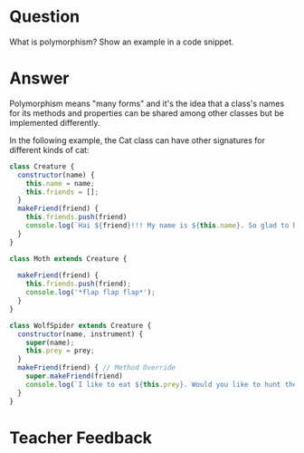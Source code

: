 # Question

What is polymorphism? 
Show an example in a code snippet.

# Answer
Polymorphism means "many forms" and it's the idea that a class's names for its methods and properties can be shared among other classes but be implemented differently. 

In the following example, the Cat class can have other signatures for different kinds of cat: 

```js
class Creature {
  constructor(name) {
    this.name = name;
    this.friends = [];
  }
  makeFriend(friend) {
    this.friends.push(friend)
    console.log(`Hai ${friend}!!! My name is ${this.name}. So glad to have a new friend :>>>`);
  }
}

class Moth extends Creature {
  
  makeFriend(friend) {
    this.friends.push(friend);
    console.log('*flap flap flap*');
  }
}

class WolfSpider extends Creature {
  constructor(name, instrument) {
    super(name);
    this.prey = prey;
  }
  makeFriend(friend) { // Method Override
    super.makeFriend(friend)
    console.log(`I like to eat ${this.prey}. Would you like to hunt them with me?`);
  }
}
```

# Teacher Feedback